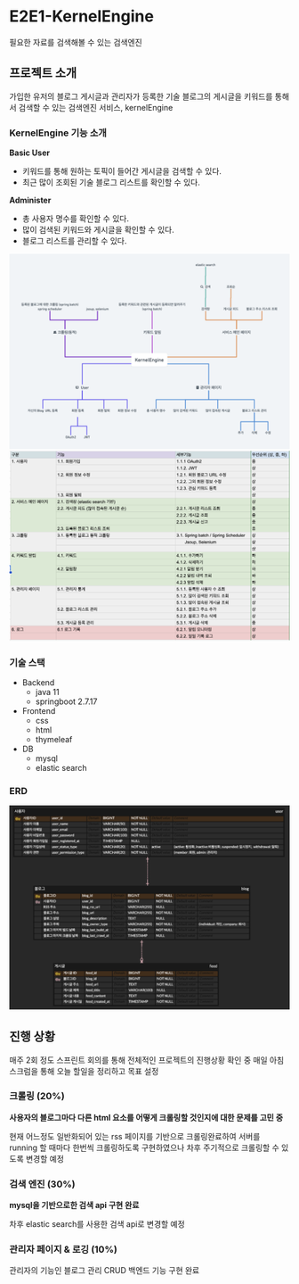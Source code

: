 # E2E1-KernelEngine

필요한 자료를 검색해볼 수 있는 검색엔진

## 프로젝트 소개

가입한 유저의 블로그 게시글과 관리자가 등록한 기술 블로그의 게시글을 키워드를 통해서 검색할 수 있는 검색엔진 서비스, kernelEngine

### KernelEngine 기능 소개

**Basic User**

- 키워드를 통해 원하는 토픽이 들어간 게시글을 검색할 수 있다.
- 최근 많이 조회된 기술 블로그 리스트를 확인할 수 있다.

**Administer**

- 총 사용자 명수를 확인할 수 있다.
- 많이 검색된 키워드와 게시글을 확인할 수 있다.
- 블로그 리스트를 관리할 수 있다.

![](docs/images/ke-function.png)
![](docs/images/ke-function-excel.png)

### 기술 스택

- Backend
    - java 11
    - springboot 2.7.17
- Frontend
    - css
    - html
    - thymeleaf
- DB
    - mysql
    - elastic search

### ERD

![](docs/images/ke-erd.png)

## 진행 상황

매주 2회 정도 스프린트 회의를 통해 전체적인 프로젝트의 진행상황 확인 중 매일 아침 스크럼을 통해 오늘 할일을 정리하고 목표 설정

### 크롤링 (20%)

**사용자의 블로그마다 다른 html 요소를 어떻게 크롤링할 것인지에 대한 문제를 고민 중**

현재 어느정도 일반화되어 있는 rss 페이지를 기반으로 크롤링완료하여 서버를 running 할 때마다 한번씩 크롤링하도록 구현하였으나 차후 주기적으로 크롤링할 수 있도록 변경할 예정

### 검색 엔진 (30%)

**mysql을 기반으로한 검색 api 구현 완료**

차후 elastic search를 사용한 검색 api로 변경할 예정

### 관리자 페이지 & 로깅 (10%)

관리자의 기능인 블로그 관리 CRUD 백엔드 기능 구현 완료

